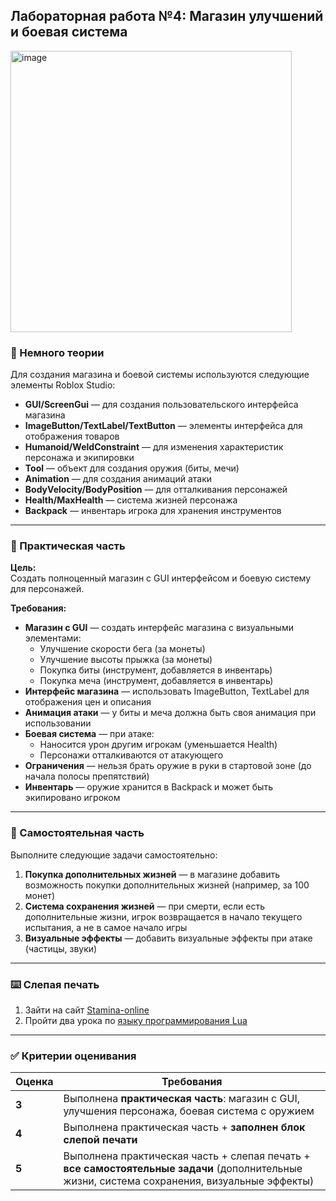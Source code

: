 ## Лабораторная работа №4: Магазин улучшений и боевая система

<img width="450" height="450" alt="image" src="https://github.com/user-attachments/assets/9933e1df-565f-4846-857b-2f9029b01c12" />


### 📘 Немного теории

Для создания магазина и боевой системы используются следующие элементы Roblox Studio:

- **GUI/ScreenGui** — для создания пользовательского интерфейса магазина
- **ImageButton/TextLabel/TextButton** — элементы интерфейса для отображения товаров
- **Humanoid/WeldConstraint** — для изменения характеристик персонажа и экипировки
- **Tool** — объект для создания оружия (биты, мечи)
- **Animation** — для создания анимаций атаки
- **BodyVelocity/BodyPosition** — для отталкивания персонажей
- **Health/MaxHealth** — система жизней персонажа
- **Backpack** — инвентарь игрока для хранения инструментов

---

### 🔨 Практическая часть

**Цель:**  
Создать полноценный магазин с GUI интерфейсом и боевую систему для персонажей.

**Требования:**
- **Магазин с GUI** — создать интерфейс магазина с визуальными элементами:
  - Улучшение скорости бега (за монеты)
  - Улучшение высоты прыжка (за монеты)
  - Покупка биты (инструмент, добавляется в инвентарь)
  - Покупка меча (инструмент, добавляется в инвентарь)
- **Интерфейс магазина** — использовать ImageButton, TextLabel для отображения цен и описания
- **Анимация атаки** — у биты и меча должна быть своя анимация при использовании
- **Боевая система** — при атаке:
  - Наносится урон другим игрокам (уменьшается Health)
  - Персонажи отталкиваются от атакующего
- **Ограничения** — нельзя брать оружие в руки в стартовой зоне (до начала полосы препятствий)
- **Инвентарь** — оружие хранится в Backpack и может быть экипировано игроком

---

### 🧩 Самостоятельная часть

Выполните следующие задачи самостоятельно:

1. **Покупка дополнительных жизней** — в магазине добавить возможность покупки дополнительных жизней (например, за 100 монет)
2. **Система сохранения жизней** — при смерти, если есть дополнительные жизни, игрок возвращается в начало текущего испытания, а не в самое начало игры
3. **Визуальные эффекты** — добавить визуальные эффекты при атаке (частицы, звуки)

---

### ⌨️ Слепая печать 

1. Зайти на сайт [Stamina-online](https://stamina-online.com/)
2. Пройти два урока по [языку программирования Lua](https://stamina-online.com/ru/workout/programming/21)

---

### ✅ Критерии оценивания

| Оценка | Требования |
|--------|------------|
| **3**  | Выполнена **практическая часть**: магазин с GUI, улучшения персонажа, боевая система с оружием |
| **4**  | Выполнена практическая часть + **заполнен блок слепой печати** |
| **5**  | Выполнена практическая часть + слепая печать + **все самостоятельные задачи** (дополнительные жизни, система сохранения, визуальные эффекты) |
